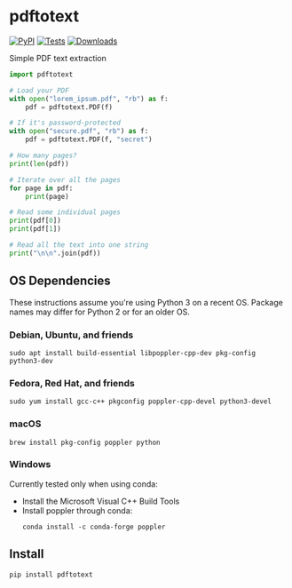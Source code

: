 # pdftotext

[![PyPI](https://img.shields.io/pypi/v/pdftotext.svg)](https://pypi.python.org/pypi/pdftotext)
[![Tests](https://github.com/jalan/pdftotext/workflows/tests/badge.svg)](https://github.com/jalan/pdftotext/actions)
[![Downloads](https://pepy.tech/badge/pdftotext)](https://pepy.tech/project/pdftotext)

Simple PDF text extraction

```python
import pdftotext

# Load your PDF
with open("lorem_ipsum.pdf", "rb") as f:
    pdf = pdftotext.PDF(f)

# If it's password-protected
with open("secure.pdf", "rb") as f:
    pdf = pdftotext.PDF(f, "secret")

# How many pages?
print(len(pdf))

# Iterate over all the pages
for page in pdf:
    print(page)

# Read some individual pages
print(pdf[0])
print(pdf[1])

# Read all the text into one string
print("\n\n".join(pdf))
```


## OS Dependencies

These instructions assume you're using Python 3 on a recent OS. Package names
may differ for Python 2 or for an older OS.

### Debian, Ubuntu, and friends

```
sudo apt install build-essential libpoppler-cpp-dev pkg-config python3-dev
```

### Fedora, Red Hat, and friends

```
sudo yum install gcc-c++ pkgconfig poppler-cpp-devel python3-devel
```

### macOS

```
brew install pkg-config poppler python
```

### Windows

Currently tested only when using conda:

 - Install the Microsoft Visual C++ Build Tools
 - Install poppler through conda:
   ```
   conda install -c conda-forge poppler
   ```


## Install

```
pip install pdftotext
```

